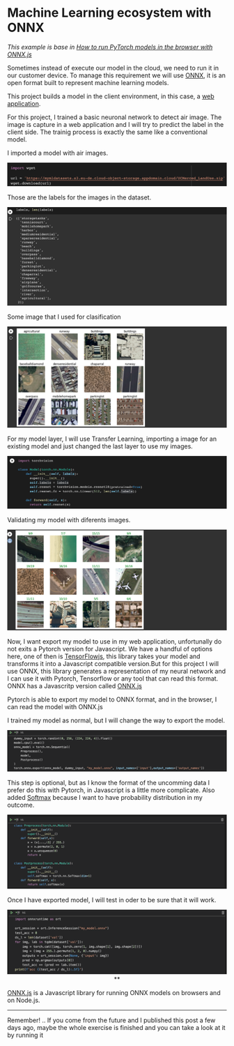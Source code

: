 # Machine Learning ecosystem with ONNX
<i>This example is base in <a href="https://www.youtube.com/watch?v=Vs730jsRgO8">How to run PyTorch models in the browser with ONNX.js</a></i>

Sometimes instead of execute our model in the cloud, we need to run it in our customer device. To manage this requirement we will use <a href="https://onnx.ai/">ONNX</a>, it is an open format built to represent machine learning models.
<p>This project builds a model in the client environment, in this case, a
<a href="https://github.com/RobertoCordova/onnx">web application</a>.</p>

For this project, I trained a basic neuronal network to detect air image. The image is capture in a web application and I will try to predict the label in the client side.
The trainig process is exactly the same like a conventional model.

I imported a model with air images.
<p align="center">
        <img src="./imgs/import_dataset.png"/>

Those are the labels for the images in the dataset.
<p align="center">
        <img src="./imgs/labels.png"/>

Some image that I used for clasification
<p align="center">
        <img src="./imgs/imgs_sample.png"/>

For my model layer, I will use Transfer Learning, importing a image for an existing model and just changed the last layer to use my images.
<p align="center">
        <img src="./imgs/transfer_learning.png"/>

Validating my model with diferents images.
<p align="center">
        <img src="./imgs/validation.png"/>

Now, I want export my model to use in my web application, unfortunally do not exits a Pytorch version for Javascript. We have a handful of options here, one of then is <a href="https://www.tensorflow.org/js">TensorFlowjs</a>, this library takes your model and transforms it into a Javascript compatible version.But for this project I will use ONNX, this library generates a representation of my neural network and I can use it with Pytorch, Tensorflow or any tool that can read this format. </br>
ONNX has a Javascritp version called <a href="https://github.com/microsoft/onnxjs">ONNX.js</a>

<p>Pytorch is able to export my model to ONNX format, and in the browser, I can read the model with ONNX.js</p>

I trained my model as normal, but I will change the way to export the model.
<p align="center">
        <img src="./imgs/export.png"/>

This step is optional, but as I know the format of the uncomming data I prefer do this with Pytorch, in Javascript is a little more complicate. 
Also added <a href="https://en.wikipedia.org/wiki/Softmax_function">Softmax</a>   because I want to have probability distribution in my outcome.
<p align="center">
        <img src="./imgs/pre_post_process.png"/>

Once I have exported model, I will test in oder to be sure that it will work.
<p align="center">
        <img src="./imgs/test.png"/>
**
<p><a href="https://github.com/microsoft/onnxjs">ONNX.js</a> is a Javascript library for running ONNX models on browsers and on Node.js.</p>







 <hr>
Remember! .. If you come from the future and I published this post a few days ago, maybe the whole exercise is finished and you can take a look at it by running it
